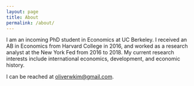```yaml
---
layout: page
title: About
permalink: /about/
---
```


I am an incoming PhD student in Economics at UC Berkeley. I received an AB in Economics from Harvard College in 2016, and worked as a research analyst at the New York Fed from 2016 to 2018. My current research interests include international economics, development, and economic history.

I can be reached at [oliverwkim@gmail.com](mailto:oliverwkim@gmail.com).